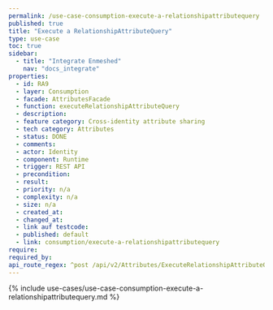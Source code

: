 ```yaml
---
permalink: /use-case-consumption-execute-a-relationshipattributequery
published: true
title: "Execute a RelationshipAttributeQuery"
type: use-case
toc: true
sidebar:
  - title: "Integrate Enmeshed"
    nav: "docs_integrate"
properties:
  - id: RA9
  - layer: Consumption
  - facade: AttributesFacade
  - function: executeRelationshipAttributeQuery
  - description:
  - feature category: Cross-identity attribute sharing
  - tech category: Attributes
  - status: DONE
  - comments:
  - actor: Identity
  - component: Runtime
  - trigger: REST API
  - precondition:
  - result:
  - priority: n/a
  - complexity: n/a
  - size: n/a
  - created_at:
  - changed_at:
  - link auf testcode:
  - published: default
  - link: consumption/execute-a-relationshipattributequery
require:
required_by:
api_route_regex: ^post /api/v2/Attributes/ExecuteRelationshipAttributeQuery$
---
```


{% include use-cases/use-case-consumption-execute-a-relationshipattributequery.md %}
